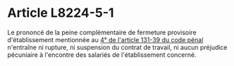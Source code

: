 # Article L8224-5-1

Le prononcé de la peine complémentaire de fermeture provisoire d'établissement mentionnée au [4° de l'article 131-39 du code pénal][1] n'entraîne ni rupture, ni suspension du contrat de travail, ni aucun préjudice pécuniaire à l'encontre des salariés de l'établissement concerné.

 [1]: /affichCodeArticle.do?cidTexte=LEGITEXT000006070719&idArticle=LEGIARTI000006417335&dateTexte=&categorieLien=cid